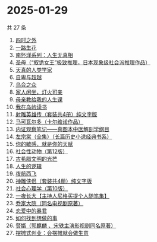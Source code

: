 # 2025-01-29

共 27 条

<!-- BEGIN WEREAD -->
<!-- 最后更新时间 2025-01-29 13:08:32 +0800 -->
1. [四时之外](https://weread.qq.com/web/bookDetail/a3732560813ab8c07g014fe8)
1. [一路生花](https://weread.qq.com/web/bookDetail/61f324e0813ab9a2cg0126ee)
1. [南怀瑾系列：人生无真相](https://weread.qq.com/web/bookDetail/06e32560813ab7295g0190c2)
1. [圣母（“叙诡女王”极致推理，日本现象级社会派推理作品）](https://weread.qq.com/web/bookDetail/4f7320f0717f541a4f7ae8e)
1. [天真的人类学家](https://weread.qq.com/web/bookDetail/e4d323c0721a58bce4de379)
1. [自卑与超越](https://weread.qq.com/web/bookDetail/be932230813ab9941g010d2f)
1. [乌合之众](https://weread.qq.com/web/bookDetail/d1732010813ab983cg012120)
1. [家人闲坐，灯火可亲](https://weread.qq.com/web/bookDetail/10c320a071db56db10cbf8c)
1. [母亲教给我的人生课](https://weread.qq.com/web/bookDetail/ada32630813ab9941g014287)
1. [我在岛屿读书](https://weread.qq.com/web/bookDetail/e5632100813ab8ea2g01327c)
1. [射雕英雄传（套装共4册）纯文字版](https://weread.qq.com/web/bookDetail/836321705e3a52836d02e0b)
1. [马可瓦尔多（卡尔维诺作品）](https://weread.qq.com/web/bookDetail/3c632a40723f428b3c6e85b)
1. [内证观察笔记——真图本中医解剖学纲目](https://weread.qq.com/web/bookDetail/e7032f40813ab7c9cg0197a2)
1. [左宗棠（全集）（长篇历史小说经典书系）](https://weread.qq.com/web/bookDetail/48c323a0727ca04f48c7038)
1. [你的敏感，就是你的天赋](https://weread.qq.com/web/bookDetail/9a732e40813ab71b8g013273)
1. [社会性动物（第12版）](https://weread.qq.com/web/bookDetail/fcb322c071f3f438fcb5e8c)
1. [古希腊文明的光芒](https://weread.qq.com/web/bookDetail/e4f32ea0721d0b4ee4f364d)
1. [人生的逻辑](https://weread.qq.com/web/bookDetail/3e232ca0813ab99aeg018082)
1. [夜航西飞](https://weread.qq.com/web/bookDetail/f8d326c071a7542af8dc0e6)
1. [神雕侠侣（套装共4册）纯文字版](https://weread.qq.com/web/bookDetail/381329505e3a4f3819e01e4)
1. [社会心理学（第10版）](https://weread.qq.com/web/bookDetail/6c9327d0813ab99feg01860a)
1. [一夜长大【主持人尼格买提个人随笔集】](https://weread.qq.com/web/bookDetail/44f32a00813ab6975g0197e7)
1. [乔家大院（同名电视剧原著）](https://weread.qq.com/web/bookDetail/da832070813ab99b9g01095f)
1. [恋爱中的暴君](https://weread.qq.com/web/bookDetail/30032cf0813ab9974g013680)
1. [如何找到想做的事](https://weread.qq.com/web/bookDetail/71a32fb0813ab8de8g019cc9)
1. [赘婿（郭麒麟 、宋轶主演影视剧同名原著）](https://weread.qq.com/web/bookDetail/15032af05753441501f9930)
1. [摆摊式创业：会摆摊就会做生意](https://weread.qq.com/web/bookDetail/d1f32840813ab99d2g012788)
<!-- END WEREAD -->